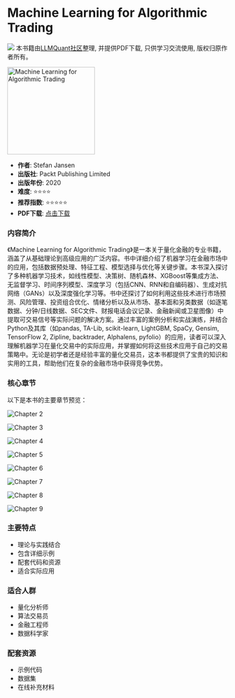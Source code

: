 # Machine Learning for Algorithmic Trading

![](https://fastly.jsdelivr.net/gh/bucketio/img3@main/2024/09/04/1725464231869-e0b2f727-2a0f-4270-bf6c-31ddc350426a.gif)
本书籍由[LLMQuant社区](https://llmquant.com/)整理, 并提供PDF下载, 只供学习交流使用, 版权归原作者所有。

<img src="1.png" alt="Machine Learning for Algorithmic Trading" width="200"/>

- **作者**: Stefan Jansen
- **出版社**: Packt Publishing Limited
- **出版年份**: 2020
- **难度**: ⭐⭐⭐⭐
- **推荐指数**: ⭐⭐⭐⭐⭐
- **PDF下载**: [点击下载](https://asset.quant-wiki.com/pdf/Machine%20Learning%20for%20Algorithmic%20Trading.pdf)

### 内容简介

《Machine Learning for Algorithmic Trading》是一本关于量化金融的专业书籍，涵盖了从基础理论到高级应用的广泛内容。书中详细介绍了机器学习在金融市场中的应用，包括数据预处理、特征工程、模型选择与优化等关键步骤。本书深入探讨了多种机器学习技术，如线性模型、决策树、随机森林、XGBoost等集成方法、无监督学习、时间序列模型、深度学习（包括CNN、RNN和自编码器）、生成对抗网络（GANs）以及深度强化学习等。书中还探讨了如何利用这些技术进行市场预测、风险管理、投资组合优化、情绪分析以及从市场、基本面和另类数据（如逐笔数据、分钟/日线数据、SEC文件、财报电话会议记录、金融新闻或卫星图像）中提取可交易信号等实际问题的解决方案。通过丰富的案例分析和实战演练，并结合Python及其库（如pandas, TA-Lib, scikit-learn, LightGBM, SpaCy, Gensim, TensorFlow 2, Zipline, backtrader, Alphalens, pyfolio）的应用，读者可以深入理解机器学习在量化交易中的实际应用，并掌握如何将这些技术应用于自己的交易策略中。无论是初学者还是经验丰富的量化交易员，这本书都提供了宝贵的知识和实用的工具，帮助他们在复杂的金融市场中获得竞争优势。

### 核心章节

以下是本书的主要章节预览：

![Chapter 2](2.png)

![Chapter 3](3.png)

![Chapter 4](4.png)

![Chapter 5](5.png)

![Chapter 6](6.png)

![Chapter 7](7.png)

![Chapter 8](8.png)

![Chapter 9](9.png)

### 主要特点

- 理论与实践结合
- 包含详细示例
- 配套代码和资源
- 适合实际应用

### 适合人群

- 量化分析师
- 算法交易员
- 金融工程师
- 数据科学家

### 配套资源

- 示例代码
- 数据集
- 在线补充材料